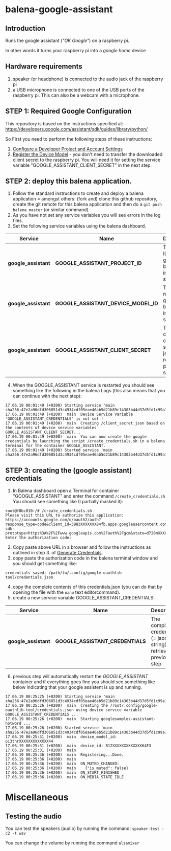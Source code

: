 # balena-google-assistant
## Introduction
Runs the google assistant (_"OK Google"_) on a raspberry pi.

In other words it turns your raspberry pi into a _google home_ device

## Hardware requirements

1. speaker (or headphone) is connected to the audio jack of the raspberry pi
2. a USB microphone is connected to one of the USB ports of the raspberry pi.
This can also be a webcam with a microphone.

## STEP 1: Required Google Configuration
This repository is based on the instructions specified at: https://developers.google.com/assistant/sdk/guides/library/python/

So First you need to perform the following steps of these instructions:

1. [Configure a Developer Project and Account Settings](https://developers.google.com/assistant/sdk/guides/library/python/embed/config-dev-project-and-account)
2. [Register the Device Model](https://developers.google.com/assistant/sdk/guides/library/python/embed/register-device) - you don't need to transfer the downloaded client secret to the raspberry pi.  You will need it for setting the service variable "GOOGLE_ASSISTANT_CLIENT_SECRET" in the next step.

## STEP 2: deploy this balena application.

1. Follow the standard instructions to create and deploy a balena application  = amongst others:  (fork and) clone this github repository, create the git remote for this balena application and then do a `git push balena master` (or similar command) 
2. As you have not set any service variables you will see errors in the log files.
3. Set the following service variables using the balena dashboard.

| Service            | Name  |  Description                                    |
|------------------------- | -------------- |-------------------------------------------------|
| **google_assistant**  |    **GOOGLE_ASSISTANT_PROJECT_ID**       |  The project ID generated by google in previous step |
| **google_assistant**  |    **GOOGLE_ASSISTANT_DEVICE_MODEL_ID**  |  The device model id generated by google in previous step |
| **google_assistant**  |    **GOOGLE_ASSISTANT_CLIENT_SECRET**  |  The complete client secret (= json string) retrieved in previous step |

4. When the GOOGLE_ASSISTANT service is restarted you should see something like the following in the balena Logs (this also means that you can continue with the next step):
```
17.06.19 00:01:49 (+0200) Starting service 'main sha256:47e2a96dfd306851d3c4934cdf05eae46ab5d21b89c14303b44d37d5fd1c99a1'
17.06.19 00:01:49 (+0200)  main  Device Service Variable 'GOOGLE_ASSISTANT_CREDENTIALS' is not set !
17.06.19 00:01:49 (+0200)  main  Creating /client_secret.json based on the contents of device service variables GOOGLE_ASSISTANT_CLIENT_SECRET...
17.06.19 00:01:49 (+0200)  main  You can now create the google credentials by launching the script /create_credentials.sh in a balena terminal for the container GOOGLE_ASSISTANT.
17.06.19 00:01:49 (+0200) Started service 'main sha256:47e2a96dfd306851d3c4934cdf05eae46ab5d21b89c14303b44d37d5fd1c99a1'
```

## STEP 3: creating the (google assistant) credentials
1. In Balena dashboard open a Terminal for container "GOOGLE_ASSISTANT" and enter the command `/create_credentials.sh`
You should see something like (I partially masked it):
```
root@f0bc010:/# /create_credentials.sh
Please visit this URL to authorize this application: https://accounts.google.com/o/oauth2/auth?response_type=code&client_id=3983XXXXXXX84fb.apps.googleusercontent.com&redirect_uri=urn%3AietXXXXXXXh%3A2.0%3Aoob&scope=https%3A%2XXXXXXXapis.com%2Fauth%2Fassistant-sdk-prototype+https%3A%2F%2Fwww.googleapis.com%2Fauth%2Fgcm&state=d720mXXXXXXXXXXXXXXXXXXXXXXXXXX&code_challenge=GXXXXXXXJs&code_challenge_method=SXXXXXXX6&prompt=consent&access_type=offline
Enter the authorization code:
```
2. Copy paste above URL in a browser and follow the instructions as outlined in step 3. of [Generate Credentials](https://developers.google.com/assistant/sdk/guides/library/python/embed/install-sample).
3. copy paste the authorization code in the balena terminal window and you should get something like:
```
credentials saved: /path/to/.config/google-oauthlib-tool/credentials.json
```
4. copy the complete contents of this credentials.json (you can do that by opening the file with the  `nano`  text editorcommand).
5. create a new service variable GOOGLE_ASSISTANT_CREDENTIALS:

| Service            | Name  |  Description                                    |
|------------------------- | -------------- |-------------------------------------------------|
| **google_assistant**  |    **GOOGLE_ASSISTANT_CREDENTIALS**       |  The complete credentials (= json string) retrieved in previous step |
6. previous step will automatically restart the *GOOGLE_ASSISTANT* container and if everything goes fine you should see something like below indicating that your google assistent is up and running.
```
17.06.19 00:25:25 (+0200) Starting service 'main sha256:47e2a96dfd306851d3c4934cdf05eae46ab5d21b89c14303b44d37d5fd1c99a1'
17.06.19 00:25:26 (+0200)  main  Creating the /root/.config/google-oauthlib-tool/credentials.json using device service variable GOOGLE_ASSISTANT_CREDENTIALS ...
17.06.19 00:25:26 (+0200)  main  Starting googlesamples-assistant-hotword ...
17.06.19 00:25:26 (+0200) Started service 'main sha256:47e2a96dfd306851d3c4934cdf05eae46ab5d21b89c14303b44d37d5fd1c99a1'
17.06.19 00:25:31 (+0200)  main  device_model_id: pi3thrXXXXXXXXXXXXX44
17.06.19 00:25:31 (+0200)  main  device_id: B12XXXXXXXXXXXXX64E3
17.06.19 00:25:31 (+0200)  main  
17.06.19 00:25:36 (+0200)  main  Registering...Done.
17.06.19 00:25:36 (+0200)  main  
17.06.19 00:25:36 (+0200)  main  ON_MUTED_CHANGED:
17.06.19 00:25:36 (+0200)  main    {"is_muted": false}
17.06.19 00:25:36 (+0200)  main  ON_START_FINISHED
17.06.19 00:25:36 (+0200)  main  ON_MEDIA_STATE_IDLE
```

# Miscellaneous

## Testing the audio

You can test the speakers (audio) by running the command:
`speaker-test -c2 -t wav`

You can change the volume by running the command `alsamixer`

